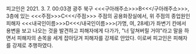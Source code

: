 피고인은 2021. 3. 7. 00:03경 광주 북구 <<<구아래주소>>>B<<</구아래주소>>>, 3층에 있는 <<<주점>>>C<<</주점>>> 주점의 공용화장실에서, 위 주점의 종업원인 피해자 <<<내국인이름>>>D<<</내국인이름>>>(가명, 여, 28세)가 좌변기 칸에서 용변을 보고 나오는 것을 발견하고 피해자에게 다가가, "너 덮쳐버릴 거야"라고 말을 하면서 피해자의 손목을 세게 잡아당겨 피해자를 강제로 안았다.
이로써 피고인은 피해자를 강제로 추행하였다.
